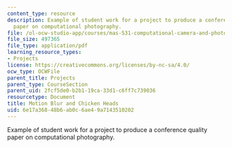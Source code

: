 ```yaml
---
content_type: resource
description: Example of student work for a project to produce a conference quality
  paper on computational photography.
file: /ol-ocw-studio-app/courses/mas-531-computational-camera-and-photography-fall-2009/6e17a36848b6ab0c6ae49a7143510202_MITMAS_531F09_proj3_slides.pdf
file_size: 497365
file_type: application/pdf
learning_resource_types:
- Projects
license: https://creativecommons.org/licenses/by-nc-sa/4.0/
ocw_type: OCWFile
parent_title: Projects
parent_type: CourseSection
parent_uid: 2fcf5de0-b2b1-19ca-33d1-c6ff7c739036
resourcetype: Document
title: Motion Blur and Chicken Heads
uid: 6e17a368-48b6-ab0c-6ae4-9a7143510202
---
```

Example of student work for a project to produce a conference quality paper on computational photography.